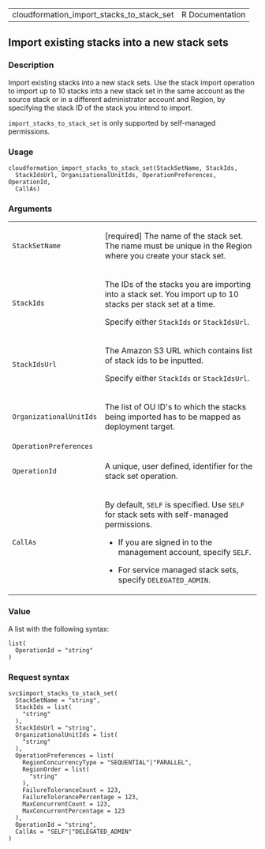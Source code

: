 <table style="width: 100%;">
<tbody>
<tr class="odd">
<td>cloudformation_import_stacks_to_stack_set</td>
<td style="text-align: right;">R Documentation</td>
</tr>
</tbody>
</table>

## Import existing stacks into a new stack sets

### Description

Import existing stacks into a new stack sets. Use the stack import
operation to import up to 10 stacks into a new stack set in the same
account as the source stack or in a different administrator account and
Region, by specifying the stack ID of the stack you intend to import.

`import_stacks_to_stack_set` is only supported by self-managed
permissions.

### Usage

    cloudformation_import_stacks_to_stack_set(StackSetName, StackIds,
      StackIdsUrl, OrganizationalUnitIds, OperationPreferences, OperationId,
      CallAs)

### Arguments

<table>
<colgroup>
<col style="width: 35%" />
<col style="width: 65%" />
</colgroup>
<tbody>
<tr class="odd">
<td><code
id="cloudformation_import_stacks_to_stack_set_:_StackSetName">StackSetName</code></td>
<td><p>[required] The name of the stack set. The name must be unique in
the Region where you create your stack set.</p></td>
</tr>
<tr class="even">
<td><code
id="cloudformation_import_stacks_to_stack_set_:_StackIds">StackIds</code></td>
<td><p>The IDs of the stacks you are importing into a stack set. You
import up to 10 stacks per stack set at a time.</p>
<p>Specify either <code>StackIds</code> or
<code>StackIdsUrl</code>.</p></td>
</tr>
<tr class="odd">
<td><code
id="cloudformation_import_stacks_to_stack_set_:_StackIdsUrl">StackIdsUrl</code></td>
<td><p>The Amazon S3 URL which contains list of stack ids to be
inputted.</p>
<p>Specify either <code>StackIds</code> or
<code>StackIdsUrl</code>.</p></td>
</tr>
<tr class="even">
<td><code
id="cloudformation_import_stacks_to_stack_set_:_OrganizationalUnitIds">OrganizationalUnitIds</code></td>
<td><p>The list of OU ID's to which the stacks being imported has to be
mapped as deployment target.</p></td>
</tr>
<tr class="odd">
<td><code
id="cloudformation_import_stacks_to_stack_set_:_OperationPreferences">OperationPreferences</code></td>
<td></td>
</tr>
<tr class="even">
<td><code
id="cloudformation_import_stacks_to_stack_set_:_OperationId">OperationId</code></td>
<td><p>A unique, user defined, identifier for the stack set
operation.</p></td>
</tr>
<tr class="odd">
<td><code
id="cloudformation_import_stacks_to_stack_set_:_CallAs">CallAs</code></td>
<td><p>By default, <code>SELF</code> is specified. Use <code>SELF</code>
for stack sets with self-managed permissions.</p>
<ul>
<li><p>If you are signed in to the management account, specify
<code>SELF</code>.</p></li>
<li><p>For service managed stack sets, specify
<code>DELEGATED_ADMIN</code>.</p></li>
</ul></td>
</tr>
</tbody>
</table>

### Value

A list with the following syntax:

    list(
      OperationId = "string"
    )

### Request syntax

    svc$import_stacks_to_stack_set(
      StackSetName = "string",
      StackIds = list(
        "string"
      ),
      StackIdsUrl = "string",
      OrganizationalUnitIds = list(
        "string"
      ),
      OperationPreferences = list(
        RegionConcurrencyType = "SEQUENTIAL"|"PARALLEL",
        RegionOrder = list(
          "string"
        ),
        FailureToleranceCount = 123,
        FailureTolerancePercentage = 123,
        MaxConcurrentCount = 123,
        MaxConcurrentPercentage = 123
      ),
      OperationId = "string",
      CallAs = "SELF"|"DELEGATED_ADMIN"
    )
